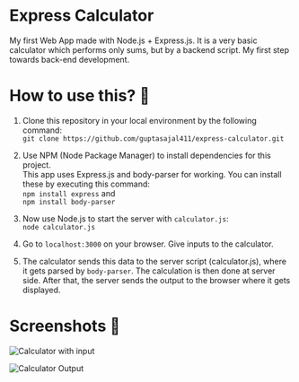 # Express Calculator 
My first Web App made with Node.js + Express.js. It is a very basic calculator which performs only sums, but by a backend script. My first step towards back-end development.<br>
# How to use this? 🤔

1. Clone this repository in your local environment by the following command:<br>
```git clone https://github.com/guptasajal411/express-calculator.git```

2. Use NPM (Node Package Manager) to install dependencies for this project. <br>
This app uses Express.js and body-parser for working. You can install these by executing this command: <br>
```npm install express``` and <br>
```npm install body-parser```

3. Now use Node.js to start the server with `calculator.js`: <br>
```node calculator.js```

4. Go to `localhost:3000` on your browser. Give inputs to the calculator. 

5. The calculator sends this data to the server script (calculator.js), where it gets parsed by `body-parser`. The calculation is then done at server side. After that, the server sends the output to the browser where it gets displayed.

# Screenshots 📸

![Calculator with input](https://user-images.githubusercontent.com/70312106/125290811-534d8980-e33e-11eb-8c0a-e4018af77d7e.png)

![Calculator Output](https://user-images.githubusercontent.com/70312106/125290882-682a1d00-e33e-11eb-8a67-64fc1cd69662.png)
